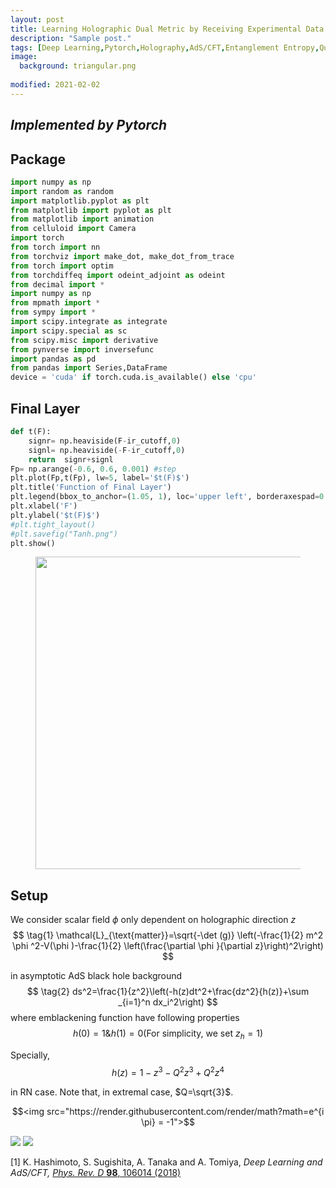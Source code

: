 ```yaml
---
layout: post
title: Learning Holographic Dual Metric by Receiving Experimental Data
description: "Sample post."
tags: [Deep Learning,Pytorch,Holography,AdS/CFT,Entanglement Entropy,Quantum Information]
image:
  background: triangular.png
  
modified: 2021-02-02
---
```


## ***Implemented by Pytorch***

## Package
```python
import numpy as np
import random as random
import matplotlib.pyplot as plt
from matplotlib import pyplot as plt
from matplotlib import animation
from celluloid import Camera
import torch
from torch import nn
from torchviz import make_dot, make_dot_from_trace
from torch import optim
from torchdiffeq import odeint_adjoint as odeint
from decimal import *
import numpy as np
from mpmath import *
from sympy import *
import scipy.integrate as integrate
import scipy.special as sc
from scipy.misc import derivative
from pynverse import inversefunc
import pandas as pd
from pandas import Series,DataFrame
device = 'cuda' if torch.cuda.is_available() else 'cpu'
```
## Final Layer

```python
def t(F):
    signr= np.heaviside(F-ir_cutoff,0)
    signl= np.heaviside(-F-ir_cutoff,0)
    return  signr+signl
Fp= np.arange(-0.6, 0.6, 0.001) #step
plt.plot(Fp,t(Fp), lw=5, label='$t(F)$')
plt.title('Function of Final Layer')
plt.legend(bbox_to_anchor=(1.05, 1), loc='upper left', borderaxespad=0.)
plt.xlabel('F')
plt.ylabel('$t(F)$')
#plt.tight_layout()
#plt.savefig("Tanh.png")
plt.show()
```
<figure>
<a href="https://live.staticflickr.com/65535/51221043969_643c40812e.jpg"><img src="https://live.staticflickr.com/65535/51221043969_643c40812e.jpg" alt="" width="500"></a>
</figure>

## Setup
We consider scalar field $\phi$ only dependent on holographic direction $z$
$$ \tag{1}
\mathcal{L}_{\text{matter}}=\sqrt{-\det (g)} \left(-\frac{1}{2} m^2 \phi ^2-V(\phi )-\frac{1}{2} \left(\frac{\partial \phi }{\partial z}\right)^2\right)
$$

in asymptotic AdS black hole background
$$ \tag{2}
ds^2=\frac{1}{z^2}\left(-h(z)dt^2+\frac{dz^2}{h(z)}+\sum _{i=1}^n dx_i^2\right)
$$
where emblackening function have following properties
$$ \tag{3}
h(0)=1 \&   h(1)=0 \left(\text{For simplicity, we set } z_h=1\right)
$$

Specially, 
$$\tag{4}
h(z)=1-z^3-Q^2 z^3+Q^2 z^4
$$

in RN case. Note that, in extremal case, $Q=\sqrt{3}$. 

```math
<img src="https://render.githubusercontent.com/render/math?math=e^{i \pi} = -1">
```
<img src="https://render.githubusercontent.com/render/math?math=Q=\sqrt{3}">
<img src="https://render.githubusercontent.com/render/math?math=e^{i \pi} = -1">



[1] K. Hashimoto, S. Sugishita, A. Tanaka and A. Tomiya, *Deep Learning and AdS/CFT,* [*Phys. Rev. D* **98**, 106014 (2018)](https://journals.aps.org/prd/abstract/10.1103/PhysRevD.98.046019)
